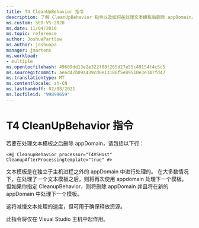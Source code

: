 ```yaml
---
title: T4 CleanUpBehavior 指令
description: 了解 CleanUpBehavior 指令以及如何在处理文本模板后删除 appDomain。
ms.custom: SEO-VS-2020
ms.date: 11/04/2016
ms.topic: reference
author: JoshuaPartlow
ms.author: joshuapa
manager: jmartens
ms.workload:
- multiple
ms.openlocfilehash: 49609dd13e2e322f88f265d27e55c49154f4c5c5
ms.sourcegitcommit: ae6d47b09a439cd0e13180f5e89510e3e347fd47
ms.translationtype: MT
ms.contentlocale: zh-CN
ms.lasthandoff: 02/08/2021
ms.locfileid: "99899659"
---
```

# <a name="t4-cleanupbehavior-directive"></a>T4 CleanUpBehavior 指令

若要在处理文本模板之后删除 appDomain，请包括以下行：

```
<#@ CleanupBehavior processor="T4VSHost" CleanupAfterProcessingtemplate="true" #>
```

文本模板是在独立于主机进程之外的 appDomain 中进行处理的。 在大多数情况下，在处理了一个文本模板之后，则将再次使用 appdomain 处理下一个模板。 但如果你指定 CleanupBehavior，则将删除 appDomain 并且将在新的 appDomain 中处理下一个模板。

这将减慢文本处理的速度，但可用于确保释放资源。

此指令将仅在 Visual Studio 主机中起作用。
